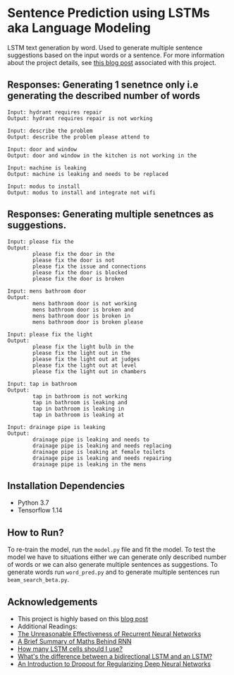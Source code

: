# Sentence Prediction using LSTMs aka Language Modeling
LSTM text generation by word. Used to generate multiple sentence suggestions based on the input words or a sentence.
For more information about the project details, see [this blog post](https://medium.com/towards-artificial-intelligence/sentence-prediction-using-word-level-lstm-text-generator-language-modeling-using-rnn-a80c4cda5b40) associated with this project.

## Responses: Generating 1 senetnce only i.e generating the described number of words
```
Input: hydrant requires repair
Output: hydrant requires repair is not working

Input: describe the problem
Output: describe the problem please attend to

Input: door and window
Output: door and window in the kitchen is not working in the

Input: machine is leaking
Output: machine is leaking and needs to be replaced

Input: modus to install
Output: modus to install and integrate not wifi
```
## Responses: Generating multiple senetnces as suggestions.
```
Input: please fix the
Output:
        please fix the door in the
        please fix the door is not
        please fix the issue and connections
        please fix the door is blocked
        please fix the door is broken

Input: mens bathroom door
Output:
        mens bathroom door is not working
        mens bathroom door is broken and
        mens bathroom door is broken in
        mens bathroom door is broken please

Input: please fix the light
Output:
        please fix the light bulb in the
        please fix the light out in the
        please fix the light out at judges
        please fix the light out at level
        please fix the light out in chambers

Input: tap in bathroom
Output:
        tap in bathroom is not working
        tap in bathroom is leaking and
        tap in bathroom is leaking in
        tap in bathroom is leaking at

Input: drainage pipe is leaking
Output:
        drainage pipe is leaking and needs to
        drainage pipe is leaking and needs replacing
        drainage pipe is leaking at female toilets
        drainage pipe is leaking and needs repairing
        drainage pipe is leaking in the mens
```
## Installation Dependencies

* Python 3.7
* Tensorflow 1.14

## How to Run?
To re-train the model, run the ```model.py``` file and fit the model. 
To test the model we have to situations either we can generate only described number of words or we can also generate multiple sentences as suggestions. To generate words run ```word_pred.py``` and to generate multiple sentences run ```beam_search_beta.py```.

## Acknowledgements
* This project is highly based on this [blog post](http://colah.github.io/posts/2015-08-Understanding-LSTMs/) 
* Additional Readings: 
* [The Unreasonable Effectiveness of Recurrent Neural Networks](http://karpathy.github.io/2015/05/21/rnn-effectiveness/)
* [A Brief Summary of Maths Behind RNN ](https://medium.com/towards-artificial-intelligence/a-brief-summary-of-maths-behind-rnn-recurrent-neural-networks-b71bbc183ff)
* [How many LSTM cells should I use?
](https://datascience.stackexchange.com/questions/16350/how-many-lstm-cells-should-i-use/18049)
* [What's the difference between a bidirectional LSTM and an LSTM?
](https://stackoverflow.com/questions/43035827/whats-the-difference-between-a-bidirectional-lstm-and-an-lstm)
* [An Introduction to Dropout for Regularizing Deep Neural Networks](https://medium.com/towards-artificial-intelligence/an-introduction-to-dropout-for-regularizing-deep-neural-networks-4e0826c10395)

